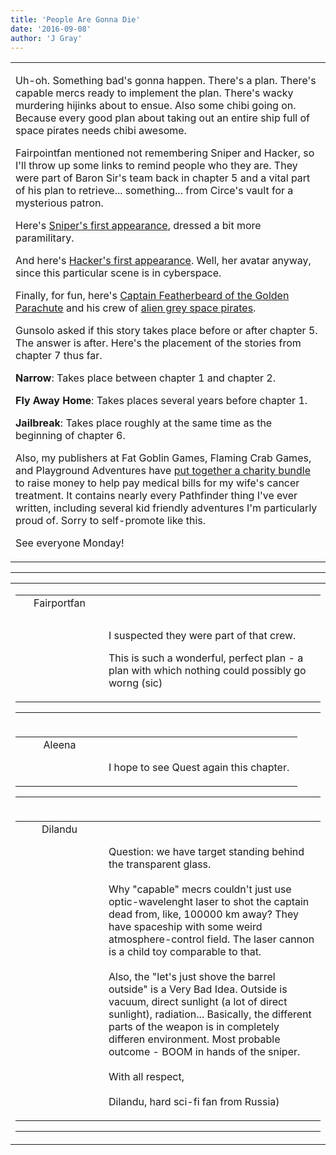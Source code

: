 ```yaml
---
title: 'People Are Gonna Die'
date: '2016-09-08'
author: 'J Gray'
---
```


<div>
<!-- Main content here -->
<table border="0" class="post"><tbody><tr><td>
   
   <div class="post_body">
       <p>Uh-oh. Something bad's gonna happen. There's a plan. There's capable mercs ready to implement the plan. There's wacky murdering hijinks about to ensue. Also some chibi going on. Because every good plan about taking out an entire ship full of space pirates needs chibi awesome.</p><p>Fairpointfan mentioned not remembering Sniper and Hacker, so I'll throw up some links to remind people who they are. They were part of Baron Sir's team back in chapter 5 and a vital part of his plan to retrieve... something... from Circe's vault for a mysterious patron.</p><p>Here's <a href="/comics/487/" target="_blank">Sniper's first appearance</a>, dressed a bit more paramilitary.</p><p>And here's <a href="/comics/515/" target="_blank">Hacker's first appearance</a>. Well, her avatar anyway, since this particular scene is in cyberspace.</p><p>Finally, for fun, here's <a href="/comics/310/" target="_blank">Captain Featherbeard of the Golden Parachute</a> and his crew of <a href="/comics/309/" target="_blank">alien grey space pirates</a>. </p><p>Gunsolo asked if this story takes place before or after chapter 5. The answer is after. Here's the placement of the stories from chapter 7 thus far.</p><p><strong>Narrow</strong>: Takes place between chapter 1 and chapter 2.</p><p><strong>Fly Away Home</strong>: Takes places several years before chapter 1.</p><p><strong>Jailbreak</strong>: Takes place roughly at the same time as the beginning of chapter 6.</p><p>Also, my publishers at Fat Goblin Games, Flaming Crab Games, and Playground Adventures have <a href="http://www.rpgnow.com/product/191897/Gray-Family-Support-BUNDLE" target="_blank">put together a charity bundle</a> to raise money to help pay medical bills for my wife's cancer treatment. It contains nearly every Pathfinder thing I've ever written, including several kid friendly adventures I'm particularly proud of. Sorry to self-promote like this.</p><p>See everyone Monday!</p>
   </div>
   </td></tr>
   </tbody></table><hr><table style="width:100%; border:0;" class="comment_table"><tbody><tr><td width="100%"><a name=""> </a><div style="width:100%;" class="comment"><table border="0" width="100%"><tbody><tr><td align="center" valign="top" width="125">
<span class="comment_title"><center>Fairportfan<br></center><a name="2828">&nbsp;</a></span><br>
<center><img src="https://www.gravatar.com/avatar.php?gravatar_id=eadfaff19262636d50b2afcca4ef4582&amp;default=http%3A%2F%2Fmysteriesofthearcana.com%2Ftemplates%2Fmain%2Fimages%2Favatar.gif&amp;size=80&amp;rating=g" border="0" alt=""></center>
</td>
<td valign="top">


<p class="comment_text"> </p><p class="comment_text"><br> </p><p>I suspected they were part of that crew.</p><p>This is such a wonderful, perfect plan - a plan with which nothing could possibly go worng (sic)</p>
 

</td></tr></tbody></table>
<hr></div></td></tr><tr><td width="100%"><a name=""> </a><div style="width:100%;" class="comment"><table border="0" width="100%"><tbody><tr><td align="center" valign="top" width="125">
<span class="comment_title"><center>Aleena<br></center><a name="2829">&nbsp;</a></span><br>
<center><img src="https://www.gravatar.com/avatar.php?gravatar_id=14c1a68d5f4b56aad5d3315747445591&amp;default=http%3A%2F%2Fmysteriesofthearcana.com%2Ftemplates%2Fmain%2Fimages%2Favatar.gif&amp;size=80&amp;rating=g" border="0" alt=""></center>
</td>
<td valign="top">


<p class="comment_text"> </p><p class="comment_text"><br> I hope to see Quest again this chapter.&nbsp;</p>
 

</td></tr></tbody></table>
<hr></div></td></tr><tr><td width="100%"><a name=""> </a><div style="width:100%;" class="comment"><table border="0" width="100%"><tbody><tr><td align="center" valign="top" width="125">
<span class="comment_title"><center>Dilandu<br></center><a name="2830">&nbsp;</a></span><br>
<center><img src="https://www.gravatar.com/avatar.php?gravatar_id=2ea0a8a1487a7a5edbba01ff787ae21e&amp;default=http%3A%2F%2Fmysteriesofthearcana.com%2Ftemplates%2Fmain%2Fimages%2Favatar.gif&amp;size=80&amp;rating=g" border="0" alt=""></center>
</td>
<td valign="top">


<p class="comment_text"> </p><p class="comment_text"><br> Question: we have target standing behind the transparent glass.<br><br>Why "capable" mecrs couldn't just use optic-wavelenght laser to shot the captain dead from, like, 100000 km away? They have spaceship with some weird atmosphere-control field. The laser cannon is a child toy comparable to that.<br><br>Also, the "let's just shove the barrel outside" is a Very Bad Idea. Outside is vacuum, direct sunlight (a lot of direct sunlight), radiation... Basically, the different parts of the weapon is in completely differen environment. Most probable outcome - BOOM in hands of the sniper.<br><br>With all respect,<br><br>Dilandu, hard sci-fi fan from Russia)<br></p>
 

</td></tr></tbody></table>
<hr></div></td></tr></tbody></table>
<!-- End main content -->
              </div>
